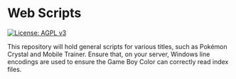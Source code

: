 # Web Scripts

[![License: AGPL v3](https://img.shields.io/badge/License-AGPL%20v3-blue.svg)](https://www.gnu.org/licenses/agpl-3.0)

This repository will hold general scripts for various titles, such as Pokémon Crystal and Mobile Trainer. Ensure that, on your server, Windows line encodings are used to ensure the Game Boy Color can correctly read index files.
